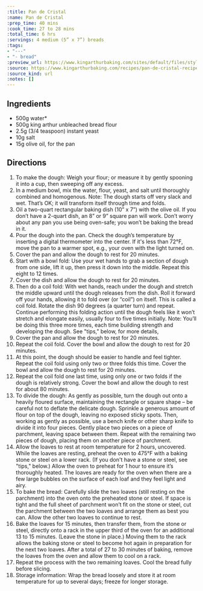 ```yaml
---
:title: Pan de Cristal
:name: Pan de Cristal
:prep_time: 40 mins
:cook_time: 27 to 28 mins
:total_time: 6 hrs
:servings: 4 medium (5” x 7”) breads
:tags:
- "---"
- "- bread"
:preview_url: https://www.kingarthurbaking.com/sites/default/files/styles/featured_image/public/2021-12/Pan%20de%20Cristal%20%28Hero%20alt%29_0.jpg?itok=EF3JdnD5
:source: https://www.kingarthurbaking.com/recipes/pan-de-cristal-recipe
:source_kind: url
:notes: []
---
```


## Ingredients
- 500g water*
- 500g king arthur unbleached bread flour
- 2.5g (3/4 teaspoon) instant yeast
- 10g salt
- 15g olive oil, for the pan


## Directions
1. To make the dough: Weigh your flour; or measure it by gently spooning it into a cup, then sweeping off any excess.
2. In a medium bowl, mix the water, flour, yeast, and salt until thoroughly combined and homogenous. Note: The dough starts off very slack and wet. That’s OK; it will transform itself through time and folds.
3. Oil a two-quart rectangular baking dish (10” x 7”) with the olive oil. If you don’t have a 2-quart dish, an 8” or 9” square pan will work. Don’t worry about any pan you use being oven-safe; you won’t be baking the bread in it.
4. Pour the dough into the pan. Check the dough’s temperature by inserting a digital thermometer into the center. If it's less than 72°F, move the pan to a warmer spot, e.g., your oven with the light turned on.
5. Cover the pan and allow the dough to rest for 20 minutes.
6. Start with a bowl fold: Use your wet hands to grab a section of dough from one side, lift it up, then press it down into the middle. Repeat this eight to 12 times.
7. Cover the dish and allow the dough to rest for 20 minutes.
8. Then do a coil fold: With wet hands, reach under the dough and stretch the middle upward until the dough releases from the dish. Roll it forward off your hands, allowing it to fold over (or “coil”) on itself. This is called a coil fold. Rotate the dish 90 degrees (a quarter turn) and repeat. Continue performing this folding action until the dough feels like it won’t stretch and elongate easily, usually four to five times initially. Note: You’ll be doing this three more times, each time building strength and developing the dough. See "tips," below, for more details,
9. Cover the pan and allow the dough to rest for 20 minutes.
10. Repeat the coil fold. Cover the bowl and allow the dough to rest for 20 minutes.
11. At this point, the dough should be easier to handle and feel tighter. Repeat the coil fold using only two or three folds this time. Cover the bowl and allow the dough to rest for 20 minutes.
12. Repeat the coil fold one last time, using only one or two folds if the dough is relatively strong. Cover the bowl and allow the dough to rest for about 80 minutes.
13. To divide the dough: As gently as possible, turn the dough out onto a heavily floured surface, maintaining the rectangle or square shape – be careful not to deflate the delicate dough. Sprinkle a generous amount of flour on top of the dough, leaving no exposed sticky spots. Then, working as gently as possible, use a bench knife or other sharp knife to divide it into four pieces. Gently place two pieces on a piece of parchment, leaving space between them. Repeat with the remaining two pieces of dough, placing them on another piece of parchment.
14. Allow the loaves to rest at room temperature for 2 hours, uncovered. While the loaves are resting, preheat the oven to 475°F with a baking stone or steel on a lower rack. (If you don't have a stone or steel, see "tips," below.) Allow the oven to preheat for 1 hour to ensure it’s thoroughly heated. The loaves are ready for the oven when there are a few large bubbles on the surface of each loaf and they feel light and airy.
15. To bake the bread: Carefully slide the two loaves (still resting on the parchment) into the oven onto the preheated stone or steel. If space is tight and the full sheet of parchment won’t fit on the stone or steel, cut the parchment between the two loaves and arrange them as best you can. Allow the other two loaves to continue to rest.
16. Bake the loaves for 15 minutes, then transfer them, from the stone or steel, directly onto a rack in the upper third of the oven for an additional 13 to 15 minutes. (Leave the stone in place.) Moving them to the rack allows the baking stone or steel to become hot again in preparation for the next two loaves. After a total of 27 to 30 minutes of baking, remove the loaves from the oven and allow them to cool on a rack.
17. Repeat the process with the two remaining loaves. Cool the bread fully before slicing.
18. Storage information: Wrap the bread loosely and store it at room temperature for up to several days; freeze for longer storage.
